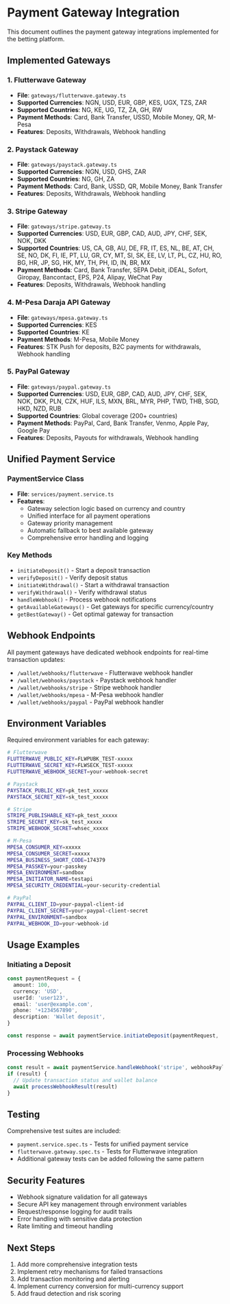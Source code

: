 # Payment Gateway Integration

This document outlines the payment gateway integrations implemented for the betting platform.

## Implemented Gateways

### 1. Flutterwave Gateway
- **File**: `gateways/flutterwave.gateway.ts`
- **Supported Currencies**: NGN, USD, EUR, GBP, KES, UGX, TZS, ZAR
- **Supported Countries**: NG, KE, UG, TZ, ZA, GH, RW
- **Payment Methods**: Card, Bank Transfer, USSD, Mobile Money, QR, M-Pesa
- **Features**: Deposits, Withdrawals, Webhook handling

### 2. Paystack Gateway
- **File**: `gateways/paystack.gateway.ts`
- **Supported Currencies**: NGN, USD, GHS, ZAR
- **Supported Countries**: NG, GH, ZA
- **Payment Methods**: Card, Bank, USSD, QR, Mobile Money, Bank Transfer
- **Features**: Deposits, Withdrawals, Webhook handling

### 3. Stripe Gateway
- **File**: `gateways/stripe.gateway.ts`
- **Supported Currencies**: USD, EUR, GBP, CAD, AUD, JPY, CHF, SEK, NOK, DKK
- **Supported Countries**: US, CA, GB, AU, DE, FR, IT, ES, NL, BE, AT, CH, SE, NO, DK, FI, IE, PT, LU, GR, CY, MT, SI, SK, EE, LV, LT, PL, CZ, HU, RO, BG, HR, JP, SG, HK, MY, TH, PH, ID, IN, BR, MX
- **Payment Methods**: Card, Bank Transfer, SEPA Debit, iDEAL, Sofort, Giropay, Bancontact, EPS, P24, Alipay, WeChat Pay
- **Features**: Deposits, Withdrawals, Webhook handling

### 4. M-Pesa Daraja API Gateway
- **File**: `gateways/mpesa.gateway.ts`
- **Supported Currencies**: KES
- **Supported Countries**: KE
- **Payment Methods**: M-Pesa, Mobile Money
- **Features**: STK Push for deposits, B2C payments for withdrawals, Webhook handling

### 5. PayPal Gateway
- **File**: `gateways/paypal.gateway.ts`
- **Supported Currencies**: USD, EUR, GBP, CAD, AUD, JPY, CHF, SEK, NOK, DKK, PLN, CZK, HUF, ILS, MXN, BRL, MYR, PHP, TWD, THB, SGD, HKD, NZD, RUB
- **Supported Countries**: Global coverage (200+ countries)
- **Payment Methods**: PayPal, Card, Bank Transfer, Venmo, Apple Pay, Google Pay
- **Features**: Deposits, Payouts for withdrawals, Webhook handling

## Unified Payment Service

### PaymentService Class
- **File**: `services/payment.service.ts`
- **Features**:
  - Gateway selection logic based on currency and country
  - Unified interface for all payment operations
  - Gateway priority management
  - Automatic fallback to best available gateway
  - Comprehensive error handling and logging

### Key Methods
- `initiateDeposit()` - Start a deposit transaction
- `verifyDeposit()` - Verify deposit status
- `initiateWithdrawal()` - Start a withdrawal transaction
- `verifyWithdrawal()` - Verify withdrawal status
- `handleWebhook()` - Process webhook notifications
- `getAvailableGateways()` - Get gateways for specific currency/country
- `getBestGateway()` - Get optimal gateway for transaction

## Webhook Endpoints

All payment gateways have dedicated webhook endpoints for real-time transaction updates:

- `/wallet/webhooks/flutterwave` - Flutterwave webhook handler
- `/wallet/webhooks/paystack` - Paystack webhook handler
- `/wallet/webhooks/stripe` - Stripe webhook handler
- `/wallet/webhooks/mpesa` - M-Pesa webhook handler
- `/wallet/webhooks/paypal` - PayPal webhook handler

## Environment Variables

Required environment variables for each gateway:

```bash
# Flutterwave
FLUTTERWAVE_PUBLIC_KEY=FLWPUBK_TEST-xxxxx
FLUTTERWAVE_SECRET_KEY=FLWSECK_TEST-xxxxx
FLUTTERWAVE_WEBHOOK_SECRET=your-webhook-secret

# Paystack
PAYSTACK_PUBLIC_KEY=pk_test_xxxxx
PAYSTACK_SECRET_KEY=sk_test_xxxxx

# Stripe
STRIPE_PUBLISHABLE_KEY=pk_test_xxxxx
STRIPE_SECRET_KEY=sk_test_xxxxx
STRIPE_WEBHOOK_SECRET=whsec_xxxxx

# M-Pesa
MPESA_CONSUMER_KEY=xxxxx
MPESA_CONSUMER_SECRET=xxxxx
MPESA_BUSINESS_SHORT_CODE=174379
MPESA_PASSKEY=your-passkey
MPESA_ENVIRONMENT=sandbox
MPESA_INITIATOR_NAME=testapi
MPESA_SECURITY_CREDENTIAL=your-security-credential

# PayPal
PAYPAL_CLIENT_ID=your-paypal-client-id
PAYPAL_CLIENT_SECRET=your-paypal-client-secret
PAYPAL_ENVIRONMENT=sandbox
PAYPAL_WEBHOOK_ID=your-webhook-id
```

## Usage Examples

### Initiating a Deposit
```typescript
const paymentRequest = {
  amount: 100,
  currency: 'USD',
  userId: 'user123',
  email: 'user@example.com',
  phone: '+1234567890',
  description: 'Wallet deposit',
}

const response = await paymentService.initiateDeposit(paymentRequest, 'stripe')
```

### Processing Webhooks
```typescript
const result = await paymentService.handleWebhook('stripe', webhookPayload, signature)
if (result) {
  // Update transaction status and wallet balance
  await processWebhookResult(result)
}
```

## Testing

Comprehensive test suites are included:
- `payment.service.spec.ts` - Tests for unified payment service
- `flutterwave.gateway.spec.ts` - Tests for Flutterwave integration
- Additional gateway tests can be added following the same pattern

## Security Features

- Webhook signature validation for all gateways
- Secure API key management through environment variables
- Request/response logging for audit trails
- Error handling with sensitive data protection
- Rate limiting and timeout handling

## Next Steps

1. Add more comprehensive integration tests
2. Implement retry mechanisms for failed transactions
3. Add transaction monitoring and alerting
4. Implement currency conversion for multi-currency support
5. Add fraud detection and risk scoring